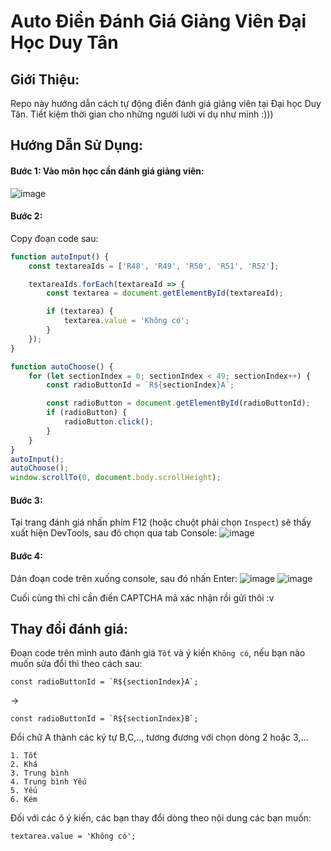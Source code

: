 # Auto Điền Đánh Giá Giảng Viên Đại Học Duy Tân

## Giới Thiệu:
Repo này hướng dẫn cách tự động điền đánh giá giảng viên tại Đại học Duy Tân. Tiết kiệm thời gian cho những người lười ví dụ như mình :)))

## Hướng Dẫn Sử Dụng:
#### Bước 1: Vào môn học cần đánh giá giảng viên:
![image](https://github.com/onsra03/Danh_Gia_Giang_Vien_DTU/assets/85748567/ee6dff0c-7406-4078-9af8-d70e4e63bf5f)


#### Bước 2:
Copy đoạn code sau:
```js
function autoInput() {
    const textareaIds = ['R48', 'R49', 'R50', 'R51', 'R52'];

    textareaIds.forEach(textareaId => {
        const textarea = document.getElementById(textareaId);

        if (textarea) {
            textarea.value = 'Không có';
        }
    });
}

function autoChoose() {
    for (let sectionIndex = 0; sectionIndex < 49; sectionIndex++) {
        const radioButtonId = `R${sectionIndex}A`;

        const radioButton = document.getElementById(radioButtonId);
        if (radioButton) {
            radioButton.click();
        }
    }
}
autoInput();
autoChoose();
window.scrollTo(0, document.body.scrollHeight);
```
#### Bước 3:
Tại trang đánh giá nhấn phím F12 (hoặc chuột phải chọn `Inspect`) sẽ thấy xuất hiện DevTools, sau đó chọn qua tab Console:
![image](https://github.com/onsra03/Danh_Gia_Giang_Vien_DTU/assets/85748567/ee01d507-4b63-4c40-b68a-62b89ea59012)

#### Bước 4:
Dán đoạn code trên xuống console, sau đó nhấn Enter:
![image](https://github.com/onsra03/Danh_Gia_Giang_Vien_DTU/assets/85748567/8adf9f31-12ca-472d-829e-27a8be44bc5f)
![image](https://github.com/onsra03/Danh_Gia_Giang_Vien_DTU/assets/85748567/0564f47e-e41e-4ac7-aff4-b99edfcecd5e)


Cuối cùng thì chỉ cần điền CAPTCHA mã xác nhận rồi gửi thôi :v 

## Thay đổi đánh giá:
Đoạn code trên mình auto đánh giá `Tốt` và ý kiến `Không có`, nếu bạn nào muốn sửa đổi thì theo cách sau:
```
const radioButtonId = `R${sectionIndex}A`;
```
->
```
const radioButtonId = `R${sectionIndex}B`;
```
Đổi chữ A thành các ký tự B,C,.., tương đương với chọn dòng 2 hoặc 3,...
```
1. Tốt
2. Khá
3. Trung bình
4. Trung bình Yếu
5. Yếu
6. Kém
```
Đối với các ô ý kiến, các bạn thay đổi dòng theo nội dung các bạn muốn:
```
textarea.value = 'Không có';
```
